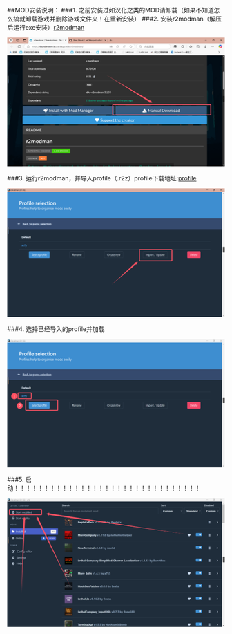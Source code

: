 ##MOD安装说明：
###1. 之前安装过如汉化之类的MOD请卸载（如果不知道怎么搞就卸载游戏并删除游戏文件夹！在重新安装）
###2. 安装r2modman（解压后运行exe安装）[r2modman](https://thunderstore.io/package/ebkr/r2modman/)
   
   ![图片](https://github.com/a418teapot/LethalCompanyMOD/blob/main/0.png)

###3. 运行r2modman，并导入profile（.r2z）profile下载地址:[profile](https://github.com/a418teapot/LethalCompanyMOD/blob/main/xcfy_1737021025500.r2z)
   
   ![图片](https://github.com/a418teapot/LethalCompanyMOD/blob/main/1.png)

###4. 选择已经导入的profile并加载
   
   ![图片](https://github.com/a418teapot/LethalCompanyMOD/blob/main/2.png)
   
###5. 启动！！！！！！！！！！！！！！！！！！！！！！！！！！！！！！！
   
   ![图片](https://github.com/a418teapot/LethalCompanyMOD/blob/main/3.png)
   
